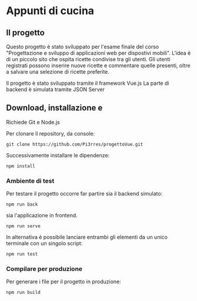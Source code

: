 # Appunti di cucina

## Il progetto

Questo progetto è stato sviluppato per l'esame finale del corso "Progettazione e sviluppo di applicazioni web per dispostivi mobili".
L'idea è di un piccolo sito che ospita ricette condivise tra gli utenti. 
Gli utenti registrati possono inserire nuove ricette e commentare quelle presenti, oltre a salvare una selezione di ricette preferite.

Il progetto è stato sviluppato tramite il framework Vue.js
La parte di backend è simulata tramite JSON Server

## Download, installazione e 

Richiede Git e Node.js

Per clonare il repository, da console:
```
git clone https://github.com/Pi3rres/progettoVue.git
```

Successivamente installare le dipendenze:
```
npm install
```

### Ambiente di test

Per testare il progetto occorre far partire sia il backend simulato:
```
npm run back
```
sia l'applicazione in frontend.
```
npm run serve
```

In alternativa è possibile lanciare entrambi gli elementi da un unico terminale con un singolo script:
```
npm run test
```



### Compilare per produzione
Per generare i file per il progetto in produzione:
```
npm run build
```